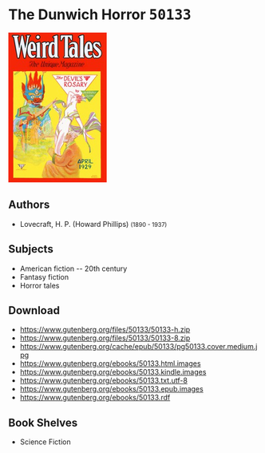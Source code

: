 # The Dunwich Horror <kbd>50133</kbd>

![](./cover.medium.jpg "")

## Authors


 - Lovecraft, H. P. (Howard Phillips) <small>(1890 - 1937)</small>

## Subjects


 - American fiction -- 20th century
 - Fantasy fiction
 - Horror tales

## Download


 - https://www.gutenberg.org/files/50133/50133-h.zip
 - https://www.gutenberg.org/files/50133/50133-8.zip
 - https://www.gutenberg.org/cache/epub/50133/pg50133.cover.medium.jpg
 - https://www.gutenberg.org/ebooks/50133.html.images
 - https://www.gutenberg.org/ebooks/50133.kindle.images
 - https://www.gutenberg.org/ebooks/50133.txt.utf-8
 - https://www.gutenberg.org/ebooks/50133.epub.images
 - https://www.gutenberg.org/ebooks/50133.rdf

## Book Shelves


 - Science Fiction
